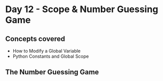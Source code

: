 # Day 12 - Scope & Number Guessing Game

## Concepts covered

- How to Modify a Global Variable
- Python Constants and Global Scope

## The Number Guessing Game
